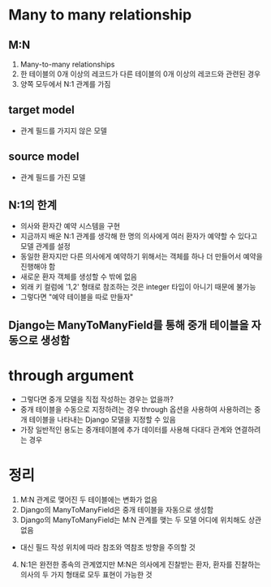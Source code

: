 # Many to many relationship
## M:N
1. Many-to-many relationships
2. 한 테이블의 0개 이상의 레코드가 다른 테이블의 0개 이상의 레코드와 관련된 경우
3. 양쪽 모두에서 N:1 관계를 가짐
## target model
- 관계 필드를 가지지 않은 모델
## source model
- 관계 필드를 가진 모델
## N:1의 한계
- 의사와 환자간 예약 시스템을 구현
- 지금까지 배운 N:1 관계를 생각해 한 명의 의사에게 여러 환자가 예약할 수 있다고 모델 관계를 설정
- 동일한 환자지만 다른 의사에게 예약하기 위해서는 객체를 하나 더 만들어서 예약을 진행해야 함
- 새로운 환자 객체를 생성할 수 밖에 없음
- 외래 키 컬럼에 '1,2' 형태로 참조하는 것은 integer 타입이 아니기 때문에 불가능
- 그렇다면 "예약 테이블을 따로 만들자"
## Django는 ManyToManyField를 통해 중개 테이블을 자동으로 생성함
# through argument
- 그렇다면 중개 모델을 직접 작성하는 경우는 없을까?
- 중개 테이블을 수동으로 지정하려는 경우 through 옵션을 사용하여 사용하려는 중개 테이블을 나타내는 Django 모델을 지정할 수 있음
- 가장 일반적인 용도는 중개테이블에 추가 데이터를 사용해 다대다 관계와 연결하려는 경우
# 정리
1. M:N 관계로 맺어진 두 테이블에는 변화가 없음
2. Django의 ManyToManyField은 중개 테이블을 자동으로 생성함
3. Django의 ManyToManyField는 M:N 관계를 맺는 두 모델 어디에 위치해도 상관 없음
- 대신 필드 작성 위치에 따라 참조와 역참조 방향을 주의할 것
4. N:1은 완전한 종속의 관계였지만 M:N은 의사에게 진찰받는 환자, 환자를 진찰하는 의사의 두 가지 형태로 모두 표현이 가능한 것